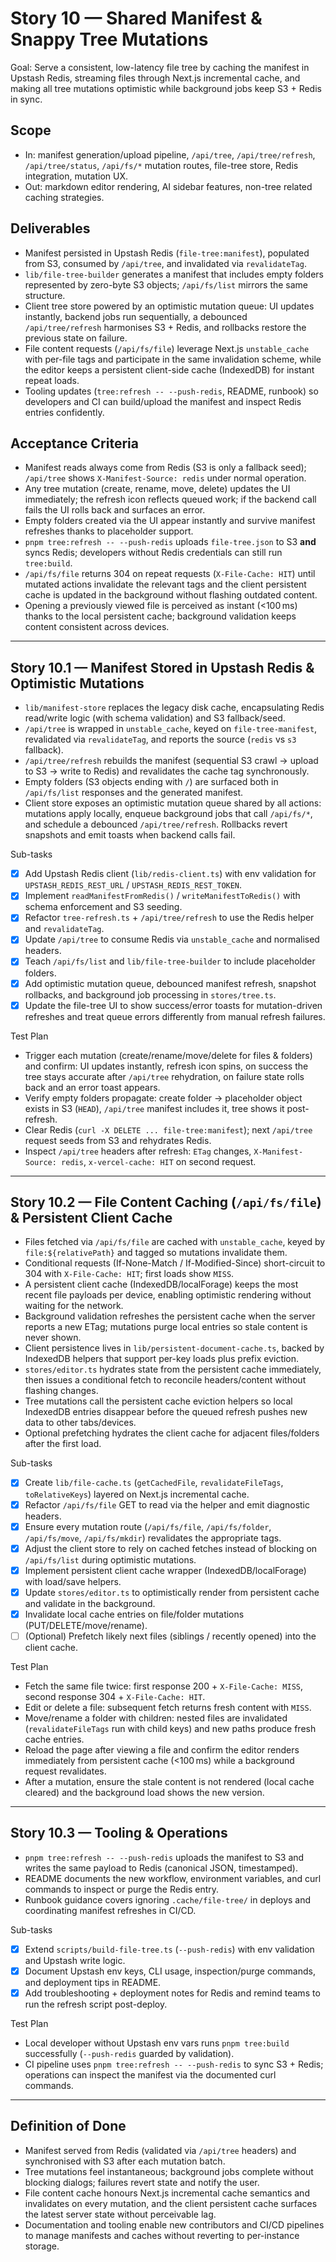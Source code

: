 # Story 10 — Shared Manifest & Snappy Tree Mutations

Goal: Serve a consistent, low-latency file tree by caching the manifest in Upstash Redis, streaming files through Next.js incremental cache, and making all tree mutations optimistic while background jobs keep S3 + Redis in sync.

## Scope
- In: manifest generation/upload pipeline, `/api/tree`, `/api/tree/refresh`, `/api/tree/status`, `/api/fs/*` mutation routes, file-tree store, Redis integration, mutation UX.
- Out: markdown editor rendering, AI sidebar features, non-tree related caching strategies.

## Deliverables
- Manifest persisted in Upstash Redis (`file-tree:manifest`), populated from S3, consumed by `/api/tree`, and invalidated via `revalidateTag`.
- `lib/file-tree-builder` generates a manifest that includes empty folders represented by zero-byte S3 objects; `/api/fs/list` mirrors the same structure.
- Client tree store powered by an optimistic mutation queue: UI updates instantly, backend jobs run sequentially, a debounced `/api/tree/refresh` harmonises S3 + Redis, and rollbacks restore the previous state on failure.
- File content requests (`/api/fs/file`) leverage Next.js `unstable_cache` with per-file tags and participate in the same invalidation scheme, while the editor keeps a persistent client-side cache (IndexedDB) for instant repeat loads.
- Tooling updates (`tree:refresh -- --push-redis`, README, runbook) so developers and CI can build/upload the manifest and inspect Redis entries confidently.

## Acceptance Criteria
- Manifest reads always come from Redis (S3 is only a fallback seed); `/api/tree` shows `X-Manifest-Source: redis` under normal operation.
- Any tree mutation (create, rename, move, delete) updates the UI immediately; the refresh icon reflects queued work; if the backend call fails the UI rolls back and surfaces an error.
- Empty folders created via the UI appear instantly and survive manifest refreshes thanks to placeholder support.
- `pnpm tree:refresh -- --push-redis` uploads `file-tree.json` to S3 **and** syncs Redis; developers without Redis credentials can still run `tree:build`.
- `/api/fs/file` returns 304 on repeat requests (`X-File-Cache: HIT`) until mutated actions invalidate the relevant tags and the client persistent cache is updated in the background without flashing outdated content.
- Opening a previously viewed file is perceived as instant (<100 ms) thanks to the local persistent cache; background validation keeps content consistent across devices.

---

## Story 10.1 — Manifest Stored in Upstash Redis & Optimistic Mutations
- `lib/manifest-store` replaces the legacy disk cache, encapsulating Redis read/write logic (with schema validation) and S3 fallback/seed.
- `/api/tree` is wrapped in `unstable_cache`, keyed on `file-tree-manifest`, revalidated via `revalidateTag`, and reports the source (`redis` vs `s3` fallback).
- `/api/tree/refresh` rebuilds the manifest (sequential S3 crawl → upload to S3 → write to Redis) and revalidates the cache tag synchronously.
- Empty folders (S3 objects ending with `/`) are surfaced both in `/api/fs/list` responses and the generated manifest.
- Client store exposes an optimistic mutation queue shared by all actions: mutations apply locally, enqueue background jobs that call `/api/fs/*`, and schedule a debounced `/api/tree/refresh`. Rollbacks revert snapshots and emit toasts when backend calls fail.

Sub-tasks
- [x] Add Upstash Redis client (`lib/redis-client.ts`) with env validation for `UPSTASH_REDIS_REST_URL` / `UPSTASH_REDIS_REST_TOKEN`.
- [x] Implement `readManifestFromRedis()` / `writeManifestToRedis()` with schema enforcement and S3 seeding.
- [x] Refactor `tree-refresh.ts` + `/api/tree/refresh` to use the Redis helper and `revalidateTag`.
- [x] Update `/api/tree` to consume Redis via `unstable_cache` and normalised headers.
- [x] Teach `/api/fs/list` and `lib/file-tree-builder` to include placeholder folders.
- [x] Add optimistic mutation queue, debounced manifest refresh, snapshot rollbacks, and background job processing in `stores/tree.ts`.
- [x] Update the file-tree UI to show success/error toasts for mutation-driven refreshes and treat queue errors differently from manual refresh failures.

Test Plan
- Trigger each mutation (create/rename/move/delete for files & folders) and confirm: UI updates instantly, refresh icon spins, on success the tree stays accurate after `/api/tree` rehydration, on failure state rolls back and an error toast appears.
- Verify empty folders propagate: create folder → placeholder object exists in S3 (`HEAD`), `/api/tree` manifest includes it, tree shows it post-refresh.
- Clear Redis (`curl -X DELETE ... file-tree:manifest`); next `/api/tree` request seeds from S3 and rehydrates Redis.
- Inspect `/api/tree` headers after refresh: `ETag` changes, `X-Manifest-Source: redis`, `x-vercel-cache: HIT` on second request.

---

## Story 10.2 — File Content Caching (`/api/fs/file`) & Persistent Client Cache
- Files fetched via `/api/fs/file` are cached with `unstable_cache`, keyed by `file:${relativePath}` and tagged so mutations invalidate them.
- Conditional requests (If-None-Match / If-Modified-Since) short-circuit to 304 with `X-File-Cache: HIT`; first loads show `MISS`.
- A persistent client cache (IndexedDB/localForage) keeps the most recent file payloads per device, enabling optimistic rendering without waiting for the network.
- Background validation refreshes the persistent cache when the server reports a new ETag; mutations purge local entries so stale content is never shown.
- Client persistence lives in `lib/persistent-document-cache.ts`, backed by IndexedDB helpers that support per-key loads plus prefix eviction.
- `stores/editor.ts` hydrates state from the persistent cache immediately, then issues a conditional fetch to reconcile headers/content without flashing changes.
- Tree mutations call the persistent cache eviction helpers so local IndexedDB entries disappear before the queued refresh pushes new data to other tabs/devices.
- Optional prefetching hydrates the client cache for adjacent files/folders after the first load.

Sub-tasks
- [x] Create `lib/file-cache.ts` (`getCachedFile`, `revalidateFileTags`, `toRelativeKeys`) layered on Next.js incremental cache.
- [x] Refactor `/api/fs/file` GET to read via the helper and emit diagnostic headers.
- [x] Ensure every mutation route (`/api/fs/file`, `/api/fs/folder`, `/api/fs/move`, `/api/fs/mkdir`) revalidates the appropriate tags.
- [x] Adjust the client store to rely on cached fetches instead of blocking on `/api/fs/list` during optimistic mutations.
- [x] Implement persistent client cache wrapper (IndexedDB/localForage) with load/save helpers.
- [x] Update `stores/editor.ts` to optimistically render from persistent cache and validate in the background.
- [x] Invalidate local cache entries on file/folder mutations (PUT/DELETE/move/rename).
- [ ] (Optional) Prefetch likely next files (siblings / recently opened) into the client cache.

Test Plan
- Fetch the same file twice: first response 200 + `X-File-Cache: MISS`, second response 304 + `X-File-Cache: HIT`.
- Edit or delete a file: subsequent fetch returns fresh content with `MISS`.
- Move/rename a folder with children: nested files are invalidated (`revalidateFileTags` run with child keys) and new paths produce fresh cache entries.
- Reload the page after viewing a file and confirm the editor renders immediately from persistent cache (<100 ms) while a background request revalidates.
- After a mutation, ensure the stale content is not rendered (local cache cleared) and the background load shows the new version.

---

## Story 10.3 — Tooling & Operations
- `pnpm tree:refresh -- --push-redis` uploads the manifest to S3 and writes the same payload to Redis (canonical JSON, timestamped).
- README documents the new workflow, environment variables, and curl commands to inspect or purge the Redis entry.
- Runbook guidance covers ignoring `.cache/file-tree/` in deploys and coordinating manifest refreshes in CI/CD.

Sub-tasks
- [x] Extend `scripts/build-file-tree.ts` (`--push-redis`) with env validation and Upstash write logic.
- [x] Document Upstash env keys, CLI usage, inspection/purge commands, and deployment tips in README.
- [x] Add troubleshooting + deployment notes for Redis and remind teams to run the refresh script post-deploy.

Test Plan
- Local developer without Upstash env vars runs `pnpm tree:build` successfully (`--push-redis` guarded by validation).
- CI pipeline uses `pnpm tree:refresh -- --push-redis` to sync S3 + Redis; operations can inspect the manifest via the documented curl commands.

---

## Definition of Done
- Manifest served from Redis (validated via `/api/tree` headers) and synchronised with S3 after each mutation batch.
- Tree mutations feel instantaneous; background jobs complete without blocking dialogs; failures revert state and notify the user.
- File content cache honours Next.js incremental cache semantics and invalidates on every mutation, and the client persistent cache surfaces the latest server state without perceivable lag.
- Documentation and tooling enable new contributors and CI/CD pipelines to manage manifests and caches without reverting to per-instance storage.
